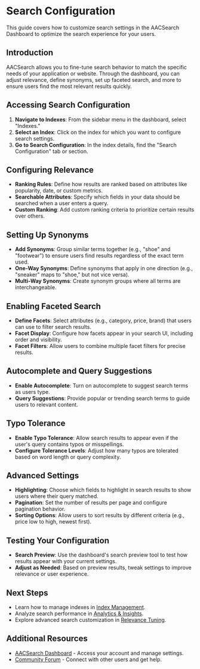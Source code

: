# Search Configuration

This guide covers how to customize search settings in the AACSearch Dashboard to optimize the search experience for your users.

## Introduction

AACSearch allows you to fine-tune search behavior to match the specific needs of your application or website. Through the dashboard, you can adjust relevance, define synonyms, set up faceted search, and more to ensure users find the most relevant results quickly.

## Accessing Search Configuration

1. **Navigate to Indexes**: From the sidebar menu in the dashboard, select "Indexes."
2. **Select an Index**: Click on the index for which you want to configure search settings.
3. **Go to Search Configuration**: In the index details, find the "Search Configuration" tab or section.

## Configuring Relevance

- **Ranking Rules**: Define how results are ranked based on attributes like popularity, date, or custom metrics.
- **Searchable Attributes**: Specify which fields in your data should be searched when a user enters a query.
- **Custom Ranking**: Add custom ranking criteria to prioritize certain results over others.

## Setting Up Synonyms

- **Add Synonyms**: Group similar terms together (e.g., "shoe" and "footwear") to ensure users find results regardless of the exact term used.
- **One-Way Synonyms**: Define synonyms that apply in one direction (e.g., "sneaker" maps to "shoe," but not vice versa).
- **Multi-Way Synonyms**: Create synonym groups where all terms are interchangeable.

## Enabling Faceted Search

- **Define Facets**: Select attributes (e.g., category, price, brand) that users can use to filter search results.
- **Facet Display**: Configure how facets appear in your search UI, including order and visibility.
- **Facet Filters**: Allow users to combine multiple facet filters for precise results.

## Autocomplete and Query Suggestions

- **Enable Autocomplete**: Turn on autocomplete to suggest search terms as users type.
- **Query Suggestions**: Provide popular or trending search terms to guide users to relevant content.

## Typo Tolerance

- **Enable Typo Tolerance**: Allow search results to appear even if the user's query contains typos or misspellings.
- **Configure Tolerance Levels**: Adjust how many typos are tolerated based on word length or query complexity.

## Advanced Settings

- **Highlighting**: Choose which fields to highlight in search results to show users where their query matched.
- **Pagination**: Set the number of results per page and configure pagination behavior.
- **Sorting Options**: Allow users to sort results by different criteria (e.g., price low to high, newest first).

## Testing Your Configuration

- **Search Preview**: Use the dashboard's search preview tool to test how results appear with your current settings.
- **Adjust as Needed**: Based on preview results, tweak settings to improve relevance or user experience.

## Next Steps

- Learn how to manage indexes in [Index Management](../dashboard/indexes.md).
- Analyze search performance in [Analytics & Insights](../dashboard/analytics.md).
- Explore advanced search customization in [Relevance Tuning](../../guides/search/relevance.md).

## Additional Resources

- [AACSearch Dashboard](https://dashboard.aacsearch.com) - Access your account and manage settings.
- [Community Forum](https://community.aacsearch.com) - Connect with other users and get help.
